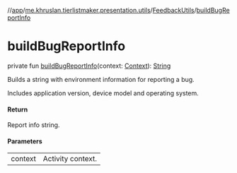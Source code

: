 //[app](../../../index.md)/[me.khruslan.tierlistmaker.presentation.utils](../index.md)/[FeedbackUtils](index.md)/[buildBugReportInfo](build-bug-report-info.md)

# buildBugReportInfo

private fun [buildBugReportInfo](build-bug-report-info.md)(context: [Context](https://developer.android.com/reference/kotlin/android/content/Context.html)): [String](https://kotlinlang.org/api/latest/jvm/stdlib/kotlin/-string/index.html)

Builds a string with environment information for reporting a bug.

Includes application version, device model and operating system.

#### Return

Report info string.

#### Parameters

| | |
|---|---|
| context | Activity context. |
